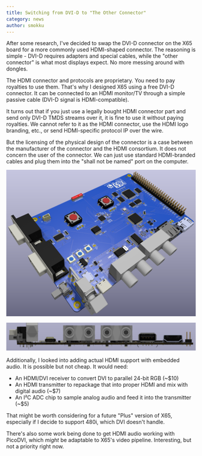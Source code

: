 ```yaml
---
title: Switching from DVI-D to "The Other Connector"
category: news
author: smokku
---
```


After some research, I've decided to swap the DVI-D connector on the X65 board for a more commonly used HDMI-shaped connector. The reasoning is simple - DVI-D requires adapters and special cables, while the "other connector" is what most displays expect. No more messing around with dongles.

The HDMI connector and protocols are proprietary. You need to pay royalties to use them. That's why I designed X65 using a free DVI-D connector.
It can be connected to an HDMI monitor/TV through a simple passive cable (DVI-D signal is HDMI-compatible).

It turns out that if you just use a legally bought HDMI connector part and send only DVI-D TMDS streams over it, it is fine to use it without paying royalties. We cannot refer to it as the HDMI connector, use the HDMI logo branding, etc., or send HDMI-specific protocol IP over the wire.

But the licensing of the physical design of the connector is a case between the manufacturer of the connector and the HDMI consortium. It does not concern the user of the connector. We can just use standard HDMI-branded cables and plug them into the "shall not be named" port on the computer.

![X65 dev-board view](/media/2025-03-18_new-video-connector.png)

![X65 dev-board connectors](/media/2025-03-18_connectors.png)

Additionally, I looked into adding actual HDMI support with embedded audio. It is possible but not cheap. It would need:

- An HDMI/DVI receiver to convert DVI to parallel 24-bit RGB (~$10)
- An HDMI transmitter to repackage that into proper HDMI and mix with digital audio (~$7)
- An I²C ADC chip to sample analog audio and feed it into the transmitter (~$5)

That might be worth considering for a future "Plus" version of X65, especially if I decide to support 480i, which DVI doesn't handle.

There's also some work being done to get HDMI audio working with PicoDVI, which *might* be adaptable to X65's video pipeline. Interesting, but not a priority right now.
